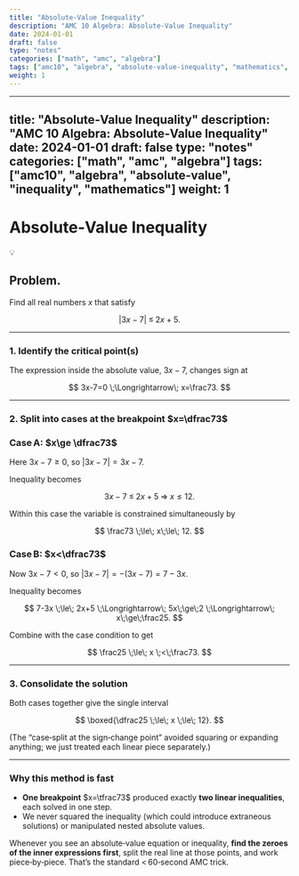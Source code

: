 ```yaml
---
title: "Absolute‑Value Inequality"
description: "AMC 10 Algebra: Absolute‑Value Inequality"
date: 2024-01-01
draft: false
type: "notes"
categories: ["math", "amc", "algebra"]
tags: ["amc10", "algebra", "absolute-value-inequality", "mathematics", "competition"]
weight: 1
---
```


---
title: "Absolute‑Value Inequality"
description: "AMC 10 Algebra: Absolute‑Value Inequality"
date: 2024-01-01
draft: false
type: "notes"
categories: ["math", "amc", "algebra"]
tags: ["amc10", "algebra", "absolute-value", "inequality", "mathematics"]
weight: 1
---

# Absolute‑Value Inequality

<aside>
💡

## Problem.

Find all real numbers $x$ that satisfy

$$
|3x-7| \;\le\; 2x+5.
$$

</aside>

---

### 1. Identify the critical point(s)

The expression inside the absolute value, $3x-7$, changes sign at

$$
3x-7=0 \;\Longrightarrow\; x=\frac73.
$$

---

### 2. Split into cases at the breakpoint $x=\dfrac73$

### **Case A:** $x\ge \dfrac73$

Here $3x-7\ge0$, so $|3x-7|=3x-7$.

Inequality becomes

$$
3x-7 \;\le\; 2x+5
\;\Longrightarrow\;
x\le12.
$$

Within this case the variable is constrained simultaneously by

$$
\frac73 \;\le\; x\;\le\; 12.
$$

### **Case B:** $x<\dfrac73$

Now $3x-7<0$, so $|3x-7|=-(3x-7)=7-3x$.

Inequality becomes

$$
7-3x \;\le\; 2x+5
\;\Longrightarrow\;
5x\;\ge\;2
\;\Longrightarrow\;
x\;\ge\;\frac25.
$$

Combine with the case condition to get

$$
\frac25 \;\le\; x \;<\;\frac73.
$$

---

### 3. Consolidate the solution

Both cases together give the single interval

$$
\boxed{\dfrac25 \;\le\; x \;\le\; 12}.
$$

(The “case‑split at the sign‑change point” avoided squaring or expanding anything; we just treated each linear piece separately.)

---

### Why this method is fast

- **One breakpoint** $x=\tfrac73$ produced exactly **two linear inequalities**, each solved in one step.
- We never squared the inequality (which could introduce extraneous solutions) or manipulated nested absolute values.

Whenever you see an absolute‑value equation or inequality, **find the zeroes of the inner expressions first**, split the real line at those points, and work piece‑by‑piece.  That’s the standard < 60‑second AMC trick.